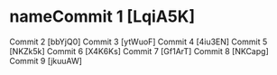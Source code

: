 # nameCommit 1 [LqiA5K]
Commit 2 [bbYjQ0]
Commit 3 [ytWuoF]
Commit 4 [4iu3EN]
Commit 5 [NKZk5k]
Commit 6 [X4K6Ks]
Commit 7 [Gf1ArT]
Commit 8 [NKCapg]
Commit 9 [jkuuAW]
